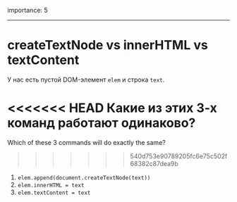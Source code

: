 importance: 5

---

# createTextNode vs innerHTML vs textContent

У нас есть пустой DOM-элемент `elem` и строка `text`.

<<<<<<< HEAD
Какие из этих 3-х команд работают одинаково?
=======
Which of these 3 commands will do exactly the same?
>>>>>>> 540d753e90789205fc6e75c502f68382c87dea9b

1. `elem.append(document.createTextNode(text))`
2. `elem.innerHTML = text`
3. `elem.textContent = text`
